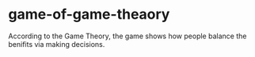# game-of-game-theaory
According to the Game Theory, the game shows how people balance the benifits via making decisions.
